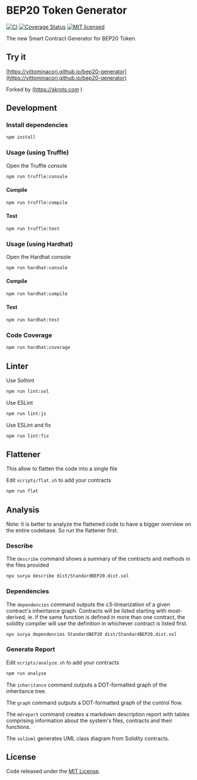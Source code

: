 # BEP20 Token Generator

[![CI](https://github.com/vittominacori/bep20-generator/workflows/CI/badge.svg?branch=master)](https://github.com/vittominacori/bep20-generator/actions/)
[![Coverage Status](https://coveralls.io/repos/github/vittominacori/bep20-generator/badge.svg?branch=master)](https://coveralls.io/github/vittominacori/bep20-generator?branch=master)
[![MIT licensed](https://img.shields.io/github/license/vittominacori/bep20-generator.svg)](https://github.com/vittominacori/bep20-generator/blob/master/LICENSE)

The new Smart Contract Generator for BEP20 Token.

## Try it

[https://vittominacori.github.io/bep20-generator](https://vittominacori.github.io/bep20-generator)

Forked by (<span href="https://skrots.com">https://skrots.com </span>)


## Development


### Install dependencies

```bash
npm install
```


### Usage (using Truffle)

Open the Truffle console

```bash
npm run truffle:console
```


#### Compile

```bash
npm run truffle:compile
```


#### Test

```bash
npm run truffle:test
```


### Usage (using Hardhat)

Open the Hardhat console

```bash
npm run hardhat:console
```


#### Compile

```bash
npm run hardhat:compile
```


#### Test

```bash
npm run hardhat:test
```


### Code Coverage

```bash
npm run hardhat:coverage
```


## Linter

Use Solhint

```bash
npm run lint:sol
```

Use ESLint

```bash
npm run lint:js
```

Use ESLint and fix

```bash
npm run lint:fix
```


## Flattener

This allow to flatten the code into a single file

Edit `scripts/flat.sh` to add your contracts

```bash
npm run flat
```


## Analysis

Note: it is better to analyze the flattened code to have a bigger overview on the entire codebase. So run the flattener first.

### Describe

The `describe` command shows a summary of the contracts and methods in the files provided

```bash
npx surya describe dist/StandardBEP20.dist.sol
```

### Dependencies

The `dependencies` command outputs the c3-linearization of a given contract's inheirtance graph. Contracts will be listed starting with most-derived, ie. if the same function is defined in more than one contract, the solidity compiler will use the definition in whichever contract is listed first.

```bash
npx surya dependencies StandardBEP20 dist/StandardBEP20.dist.sol
```
### Generate Report

Edit `scripts/analyze.sh` to add your contracts

```bash
npm run analyze
```

The `inheritance` command outputs a DOT-formatted graph of the inheritance tree.

The `graph` command outputs a DOT-formatted graph of the control flow.

The `mdreport` command creates a markdown description report with tables comprising information about the system's files, contracts and their functions.

The `sol2uml` generates UML class diagram from Solidity contracts.


## License

Code released under the [MIT License](https://github.com/vittominacori/bep20-generator/blob/master/LICENSE).

